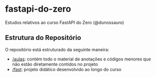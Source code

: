 # fastapi-do-zero

Estudos relativos ao curso FastAPI do Zero (@dunossauro)

## Estrutura do Repositório

O repositório está estruturado da seguinte maneira:

- [/aulas](/aulas): contém todo o material de anotações e códigos menores que não estão diretamente contidos no projeto
- [/fast](/fast): projeto didático desenvolvido ao longo do curso
